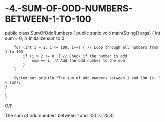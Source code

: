 # -4.-SUM-OF-ODD-NUMBERS-BETWEEN-1-TO-100
public class SumOfOddNumbers {
    public static void main(String[] args) {
        int sum = 0; // Initialize sum to 0

        for (int i = 1; i <= 100; i++) { // Loop through all numbers from 1 to 100
            if (i % 2 != 0) { // Check if the number is odd
                sum += i; // Add the odd number to the sum
            }
        }

        System.out.println("The sum of odd numbers between 1 and 100 is: " + sum);
    }
}

O/P

The sum of odd numbers between 1 and 100 is: 2500
